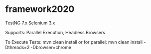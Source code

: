 # framework2020
TestNG 7.x
Selenium 3.x

Supports: Parallel Execution, Headless Browsers
  
To Execute Tests:
mvn clean install
or for parallel:
mvn clean install -Dthreads=2 -Dbrowser=chrome

